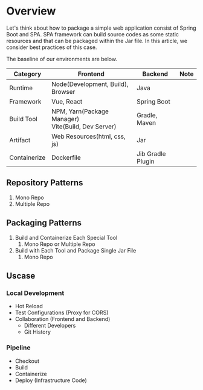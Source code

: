 # Overview

Let's think about how to package a simple web application consist of Spring Boot and SPA. SPA framework can build source codes as some static resources and that can be packaged within the Jar file. In this article, we consider best practices of this case.

The baseline of our environments are below.

|Category|Frontend|Backend|Note|
|-|-|-|-|
|Runtime|Node(Development, Build), Browser|Java||
|Framework|Vue, React|Spring Boot||
|Build Tool|NPM, Yarn(Package Manager)<br>Vite(Build, Dev Server)|Gradle, Maven||
|Artifact|Web Resources(html, css, js)|Jar||
|Containerize|Dockerfile|Jib Gradle Plugin||

## Repository Patterns

1. Mono Repo
2. Multiple Repo
## Packaging Patterns

1. Build and Containerize Each Special Tool
	1. Mono Repo or Multiple Repo
2. Build with Each Tool and Package Single Jar File
	1. Mono Repo
## Uscase

### Local Development

* Hot Reload
* Test Configurations (Proxy for CORS)
* Collaboration (Frontend and Backend)
	* Different Developers
	* Git History

### Pipeline

* Checkout
* Build
* Containerize
* Deploy (Infrastructure Code)
